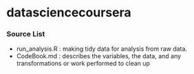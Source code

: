 datasciencecoursera
===================

### Source List

- run_analysis.R : making tidy data for analysis from raw data.
- CodeBook.md : describes the variables, the data, and any transformations or work performed to clean up 